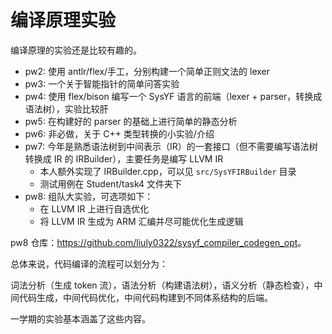 # 编译原理实验

编译原理的实验还是比较有趣的。

- pw2: 使用 antlr/flex/手工，分别构建一个简单正则文法的 lexer
- pw3: 一个关于智能指针的简单问答实验
- pw4: 使用 flex/bison 编写一个 SysYF 语言的前端（lexer + parser，转换成语法树），实验比较肝
- pw5: 在构建好的 parser 的基础上进行简单的静态分析
- pw6: 非必做，关于 C++ 类型转换的小实验/介绍
- pw7: 今年是熟悉语法树到中间表示（IR）的一套接口（但不需要编写语法树转换成 IR 的 IRBuilder），主要任务是编写 LLVM IR
  - 本人额外实现了 IRBuilder.cpp，可以见 `src/SysYFIRBuilder` 目录
  - 测试用例在 Student/task4 文件夹下
- pw8: 组队大实验，可选项如下：
  - 在 LLVM IR 上进行自选优化
  - 将 LLVM IR 生成为 ARM 汇编并尽可能优化生成逻辑

pw8 仓库：<https://github.com/liuly0322/sysyf_compiler_codegen_opt>。

总体来说，代码编译的流程可以划分为：

词法分析（生成 token 流），语法分析（构建语法树），语义分析（静态检查），中间代码生成，中间代码优化，中间代码构建到不同体系结构的后端。

一学期的实验基本涵盖了这些内容。
